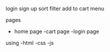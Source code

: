 login
sign up
sort 
filter
add to cart
menu


pages
- home page
-cart page
-login page

using
-html
-css
-js